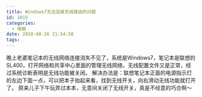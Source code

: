 ```yaml
---
title: Windows7无法连接无线路由的问题
id: 1015
categories:
  - 电脑
date: 2010-08-26 21:54:50
tags:
---
```


晚上老婆笔记本的无线网络连接消失不见了，系统是Windows7，笔记本是联想的SL400，打开网络和共享中心里面的管理无线网络，无线配置文件又是正常，经过系统诊断表明是无线功能被关闭。
解决办法是：联想笔记本正面的电源指示灯的左边下面一点，可以把本子抬起来看，找到无线开关，向右滑动无线功能就打开了。
原来儿子下午玩弄过本本，无意间关闭了无线开关，真是不经意的巧合啊～